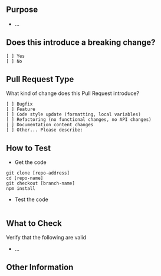 ## Purpose
<!-- Describe the intention of the changes being proposed. What problem does it solve or functionality does it add? -->
* ...

## Does this introduce a breaking change?
<!-- Mark one with an "x". -->
```
[ ] Yes
[ ] No
```

## Pull Request Type
What kind of change does this Pull Request introduce?

<!-- Please check the one that applies to this PR using "x". -->
```
[ ] Bugfix
[ ] Feature
[ ] Code style update (formatting, local variables)
[ ] Refactoring (no functional changes, no API changes)
[ ] Documentation content changes
[ ] Other... Please describe:
```

## How to Test
*  Get the code

```
git clone [repo-address]
cd [repo-name]
git checkout [branch-name]
npm install
```

* Test the code
<!-- Add steps to run the tests suite and/or manually test -->
```
```

## What to Check
Verify that the following are valid
* ...

## Other Information
<!-- Add any other helpful information that may be needed here. -->